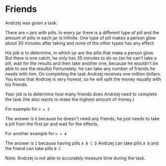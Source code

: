 # Friends

Andrzej was given a task:

There are `n` jars with pills. In every jar there is a different type of pill and the amount of pills in each jar is infinite. One type of pill makes a person glow about 30 minutes after taking and none of the other types has any effect.

His job is to determine, in which jar are the pills that make a person glow. But there is one catch, he only has 35 minutes to do so.(so he can't take a pill, wait for the results and then take another one, because he wouldn't be able to see the results) Fortunetely, he can take any number of friends he needs with him. On completing the task Andrzej receives one million dollars. You know that Andrzej is very honest, so he will split the money equally with his friends.

Your job is to determine how many friends does Andrzej need to complete the task.(He also wants to make the highest amount of money.)

For example for `n = 2`

The answer is `0` because he doesn't need any friends, he just needs to take a pill from the first jar and wait for the effects.

For another example for `n = 4`

The answer is `1` because having pills `A B C D` Andrzej can take pills `A B` and the friend can take pills `B C`

Note: Andrzej is not able to accurately measure time during the task.
